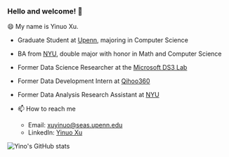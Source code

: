 ### Hello and welcome! 👋
😄 My name is Yinuo Xu.

* Graduate Student at [Upenn](https://www.upenn.edu/), majoring in Computer Science
* BA from [NYU](https://nyu.edu/), double major with honor in Math and Computer Science
* Former Data Science Researcher at the [Microsoft DS3 Lab](https://www.microsoft.com/en-us/research/lab/microsoft-research-new-york/academic-programs/)
* Former Data Development Intern at [Qihoo360](https://www.360totalsecurity.com/en/about/)
* Former Data Analysis Research Assistant at [NYU](https://shanghai.nyu.edu/)


* 📫 How to reach me
  * Email: xuyinuo@seas.upenn.edu
  * LinkedIn: [Yinuo Xu](https://www.linkedin.cn/incareer/in/ACoAADP0wKQBIMVwck7povPETedsWCDtbt5k2tE)
 
![Yino's GitHub stats](https://github-readme-stats.vercel.app/api?username=YinoXu&show_icons=true&hide_rank=true&title_color=586069&icon_color=FFC0CB&text_color=586069&bg_)

<!-- <img src="gif/dog.gif" alt="Alt Text" style="max-width: 100px; max-height: 100px;">-->



<!-- ![Yino's GitHub stats](https://github-readme-stats.vercel.app/api?username=YinoXu&show_icons=true&theme=radical)-->

<!--
**YinoXu/YinoXu** is a ✨ _special_ ✨ repository because its `README.md` (this file) appears on your GitHub profile.

Here are some ideas to get you started:

- 🔭 I’m currently working on ...
- 🌱 I’m currently learning ...
- 👯 I’m looking to collaborate on ...
- 🤔 I’m looking for help with ...
- 💬 Ask me about ...
- 📫 How to reach me: ...
- 😄 Pronouns: ...
- ⚡ Fun fact: ...
-->
